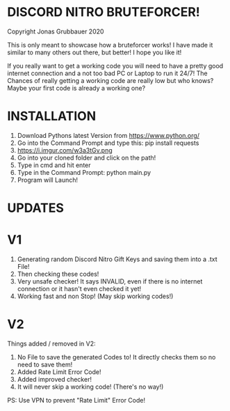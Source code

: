 # DISCORD NITRO BRUTEFORCER!

Copyright Jonas Grubbauer 2020

This is only meant to showcase how a bruteforcer works! I have made it similar to many others out there, but better!
I hope you like it!

If you really want to get a working code you will need to have a pretty good internet connection and a not too bad PC or Laptop to run it 24/7!
The Chances of really getting a working code are really low but who knows? Maybe your first code is already a working one?

# INSTALLATION
1) Download Pythons latest Version from https://www.python.org/
2) Go into the Command Prompt and type this: pip install requests
3) https://i.imgur.com/w3a3tGv.png
4) Go into your cloned folder and click on the path!
5) Type in cmd and hit enter
6) Type in the Command Prompt: python main.py
7) Program will Launch!

# UPDATES
# V1
1) Generating random Discord Nitro Gift Keys and saving them into a .txt File!
2) Then checking these codes!
3) Very unsafe checker! It says INVALID, even if there is no internet connection or it hasn't even checked it yet!
4) Working fast and non Stop! (May skip working codes!)
# V2
Things added / removed in V2:
1) No File to save the generated Codes to! It directly checks them so no need to save them!
2) Added Rate Limit Error Code!
3) Added improved checker!
4) It will never skip a working code! (There's no way!)

PS: Use VPN to prevent "Rate Limit" Error Code!

